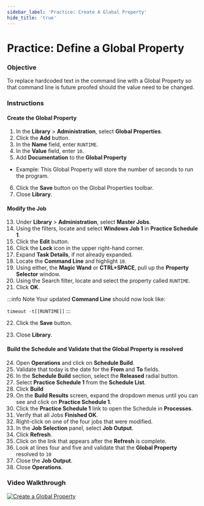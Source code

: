 ```yaml
---
sidebar_label: 'Practice: Create A Global Property'
hide_title: 'true'
---
```


# Practice: Define a Global Property

### Objective

To replace hardcoded text in the command line with a Global Property so that command line is future proofed should the value need to be changed.

### Instructions

#### Create the Global Property

1.	In the **Library** > **Administration**, select **Global Properties**. 
2.	Click the **Add** button. 
3.	In the **Name** field, enter ```RUNTIME```.
4.	In the **Value** field, enter ```10```.
5.	Add **Documentation** to the **Global Property** 
  * Example: This Global Property will store the number of seconds to run the program.
6.	Click the **Save** button on the Global Properties toolbar.
7.	Close **Library**.

#### Modify the Job

13.	Under **Library** > **Administration**, select **Master Jobs**.
14.	Using the filters, locate and select **Windows Job 1** in **Practice Schedule 1**.
15. Click the **Edit** button.
16. Click the **Lock** icon in the upper right-hand corner.
17.	Expand **Task Details**, if not already expanded.
18. Locate the **Command Line** and highlight ```10```.
19. Using either, the **Magic Wand** or **CTRL+SPACE**, pull up the **Property Selector** window.
20. Using the Search filter, locate and select the property called ```RUNTIME```.
21. Click **OK**.

:::info Note
Your updated **Command Line** should now look like:

```timeout -t[[RUNTIME]]```
:::

22.	Click the **Save** button.

23. Close **Library**.

#### Build the Schedule and Validate that the Global Property is resolved

24.	Open **Operations** and click on **Schedule Build**.
25. Validate that today is the date for the **From** and **To** fields.
26. In the **Schedule Build** section, select the **Released** radial button.
27. Select **Practice Schedule 1** from the **Schedule List**.
28. Click **Build**
29.	On the **Build Results** screen, expand the dropdown menus until you can see and click on **Practice Schedule 1**.
30.	Click the **Practice Schedule 1** link to open the Schedule in **Processes**.
31.	Verify that all Jobs **Finished OK**.
32. Right-click on one of the four jobs that were modified.
33. In the **Job Selection** panel, select **Job Output**.
34. Click **Refresh**.
35. Click on the link that appears after the **Refresh** is complete.
36. Look at lines four and five and validate that the **Global Property** resolved to ```10```
37. Close the **Job Output**.
38. Close **Operations**.


### Video Walkthrough

[![Create a Global Property](../static/img/create-a-global-property.png)](../static/video/create-a-global-property.mp4)